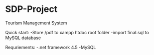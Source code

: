 # SDP-Project
Tourism Management System

Quick start:
-Store /pdf to xampp htdoc root folder
-import final.sql to MySQL database

Requriements:
-.net framework 4.5
-MySQL
